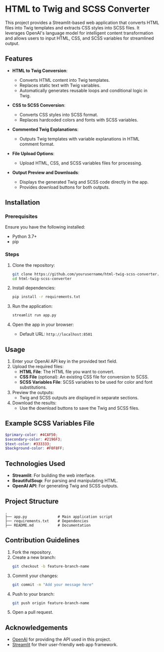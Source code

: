 # HTML to Twig and SCSS Converter

This project provides a Streamlit-based web application that converts HTML files into Twig templates and extracts CSS styles into SCSS files. It leverages OpenAI's language model for intelligent content transformation and allows users to input HTML, CSS, and SCSS variables for streamlined output.

## Features

- **HTML to Twig Conversion**:
  - Converts HTML content into Twig templates.
  - Replaces static text with Twig variables.
  - Automatically generates reusable loops and conditional logic in Twig.

- **CSS to SCSS Conversion**:
  - Converts CSS styles into SCSS format.
  - Replaces hardcoded colors and fonts with SCSS variables.

- **Commented Twig Explanations**:
  - Outputs Twig templates with variable explanations in HTML comment format.

- **File Upload Options**:
  - Upload HTML, CSS, and SCSS variables files for processing.

- **Output Preview and Downloads**:
  - Displays the generated Twig and SCSS code directly in the app.
  - Provides download buttons for both outputs.

## Installation

### Prerequisites

Ensure you have the following installed:
- Python 3.7+
- pip

### Steps

1. Clone the repository:
   ```bash
   git clone https://github.com/yourusername/html-twig-scss-converter.git
   cd html-twig-scss-converter
   ```

2. Install dependencies:
   ```bash
   pip install -r requirements.txt
   ```

3. Run the application:
   ```bash
   streamlit run app.py
   ```

4. Open the app in your browser:
   - Default URL: `http://localhost:8501`

## Usage

1. Enter your OpenAI API key in the provided text field.
2. Upload the required files:
   - **HTML File**: The HTML file you want to convert.
   - **CSS File** (optional): An existing CSS file for conversion to SCSS.
   - **SCSS Variables File**: SCSS variables to be used for color and font substitutions.
3. Preview the outputs:
   - Twig and SCSS outputs are displayed in separate sections.
4. Download the results:
   - Use the download buttons to save the Twig and SCSS files.

## Example SCSS Variables File

```scss
$primary-color: #4CAF50;
$secondary-color: #2196F3;
$text-color: #333333;
$background-color: #F0F8FF;
```

## Technologies Used

- **Streamlit**: For building the web interface.
- **BeautifulSoup**: For parsing and manipulating HTML.
- **OpenAI API**: For generating Twig and SCSS outputs.

## Project Structure

```
.
├── app.py              # Main application script
├── requirements.txt    # Dependencies
├── README.md           # Documentation
```

## Contribution Guidelines

1. Fork the repository.
2. Create a new branch:
   ```bash
   git checkout -b feature-branch-name
   ```
3. Commit your changes:
   ```bash
   git commit -m "Add your message here"
   ```
4. Push to your branch:
   ```bash
   git push origin feature-branch-name
   ```
5. Open a pull request.

## Acknowledgements

- [OpenAI](https://openai.com/) for providing the API used in this project.
- [Streamlit](https://streamlit.io/) for their user-friendly web app framework.

